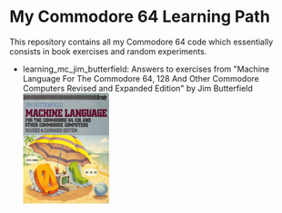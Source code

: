 # My Commodore 64 Learning Path
This repository contains all my Commodore 64 code which essentially consists in book exercises and random experiments.

- learning_mc_jim_butterfield: Answers to exercises from "Machine Language For The Commodore 64, 128 And Other Commodore Computers Revised and Expanded Edition" by Jim Butterfield
![Book Cover](/images/machine-language-butterfield-revised.jpg)
